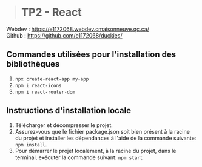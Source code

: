 ># TP2 - React

Webdev : https://e1172068.webdev.cmaisonneuve.qc.ca/ <br>
Github : https://github.com/e1172068/duckies/


## Commandes utilisées pour l'installation des bibliothèques
1. `npx create-react-app my-app`
2. `npm i react-icons`
3. `npm i react-router-dom`


## Instructions d'installation locale
1. Télécharger et décompresser le projet.
2. Assurez-vous que le fichier package.json soit bien présent à la racine du projet et installer les dépendances à l'aide de la commande suivante: `npm install`.
4. Pour démarrer le projet localement, à la racine du projet, dans le terminal, exécuter la commande suivant: `npm start`